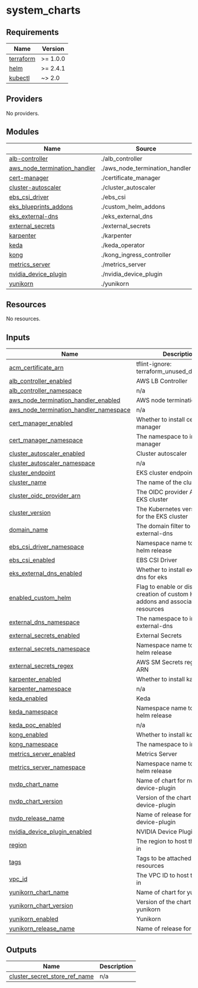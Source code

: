 # system_charts

<!-- BEGIN_TF_DOCS -->
## Requirements

| Name | Version |
|------|---------|
| <a name="requirement_terraform"></a> [terraform](#requirement\_terraform) | >= 1.0.0 |
| <a name="requirement_helm"></a> [helm](#requirement\_helm) | >= 2.4.1 |
| <a name="requirement_kubectl"></a> [kubectl](#requirement\_kubectl) | ~> 2.0 |

## Providers

No providers.

## Modules

| Name | Source | Version |
|------|--------|---------|
| <a name="module_alb-controller"></a> [alb-controller](#module\_alb-controller) | ./alb_controller | n/a |
| <a name="module_aws_node_termination_handler"></a> [aws\_node\_termination\_handler](#module\_aws\_node\_termination\_handler) | ./aws_node_termination_handler | n/a |
| <a name="module_cert-manager"></a> [cert-manager](#module\_cert-manager) | ./certificate_manager | n/a |
| <a name="module_cluster-autoscaler"></a> [cluster-autoscaler](#module\_cluster-autoscaler) | ./cluster_autoscaler | n/a |
| <a name="module_ebs_csi_driver"></a> [ebs\_csi\_driver](#module\_ebs\_csi\_driver) | ./ebs_csi | n/a |
| <a name="module_eks_blueprints_addons"></a> [eks\_blueprints\_addons](#module\_eks\_blueprints\_addons) | ./custom_helm_addons | n/a |
| <a name="module_eks_external-dns"></a> [eks\_external-dns](#module\_eks\_external-dns) | ./eks_external_dns | n/a |
| <a name="module_external_secrets"></a> [external\_secrets](#module\_external\_secrets) | ./external_secrets | n/a |
| <a name="module_karpenter"></a> [karpenter](#module\_karpenter) | ./karpenter | n/a |
| <a name="module_keda"></a> [keda](#module\_keda) | ./keda_operator | n/a |
| <a name="module_kong"></a> [kong](#module\_kong) | ./kong_ingress_controller | n/a |
| <a name="module_metrics_server"></a> [metrics\_server](#module\_metrics\_server) | ./metrics_server | n/a |
| <a name="module_nvidia_device_plugin"></a> [nvidia\_device\_plugin](#module\_nvidia\_device\_plugin) | ./nvidia_device_plugin | n/a |
| <a name="module_yunikorn"></a> [yunikorn](#module\_yunikorn) | ./yunikorn | n/a |

## Resources

No resources.

## Inputs

| Name | Description | Type | Default | Required |
|------|-------------|------|---------|:--------:|
| <a name="input_acm_certificate_arn"></a> [acm\_certificate\_arn](#input\_acm\_certificate\_arn) | tflint-ignore: terraform\_unused\_declarations | `string` | n/a | yes |
| <a name="input_alb_controller_enabled"></a> [alb\_controller\_enabled](#input\_alb\_controller\_enabled) | AWS LB Controller | `bool` | `false` | no |
| <a name="input_alb_controller_namespace"></a> [alb\_controller\_namespace](#input\_alb\_controller\_namespace) | n/a | `string` | `"kube-system"` | no |
| <a name="input_aws_node_termination_handler_enabled"></a> [aws\_node\_termination\_handler\_enabled](#input\_aws\_node\_termination\_handler\_enabled) | AWS node termination handler | `bool` | `false` | no |
| <a name="input_aws_node_termination_handler_namespace"></a> [aws\_node\_termination\_handler\_namespace](#input\_aws\_node\_termination\_handler\_namespace) | n/a | `string` | `"kube-system"` | no |
| <a name="input_cert_manager_enabled"></a> [cert\_manager\_enabled](#input\_cert\_manager\_enabled) | Whether to install cert-manager | `bool` | `false` | no |
| <a name="input_cert_manager_namespace"></a> [cert\_manager\_namespace](#input\_cert\_manager\_namespace) | The namespace to install cert-manager | `string` | `"cert-manager"` | no |
| <a name="input_cluster_autoscaler_enabled"></a> [cluster\_autoscaler\_enabled](#input\_cluster\_autoscaler\_enabled) | Cluster autoscaler | `bool` | `false` | no |
| <a name="input_cluster_autoscaler_namespace"></a> [cluster\_autoscaler\_namespace](#input\_cluster\_autoscaler\_namespace) | n/a | `string` | `"kube-system"` | no |
| <a name="input_cluster_endpoint"></a> [cluster\_endpoint](#input\_cluster\_endpoint) | EKS cluster endpoint | `string` | n/a | yes |
| <a name="input_cluster_name"></a> [cluster\_name](#input\_cluster\_name) | The name of the cluster | `string` | n/a | yes |
| <a name="input_cluster_oidc_provider_arn"></a> [cluster\_oidc\_provider\_arn](#input\_cluster\_oidc\_provider\_arn) | The OIDC provider ARN for the EKS cluster | `string` | `"arn:aws:iam::account-id:oidc-provider/oidc.eks.region.amazonaws.com/id"` | no |
| <a name="input_cluster_version"></a> [cluster\_version](#input\_cluster\_version) | The Kubernetes version to use for the EKS cluster | `string` | n/a | yes |
| <a name="input_domain_name"></a> [domain\_name](#input\_domain\_name) | The domain filter to install external-dns | `string` | n/a | yes |
| <a name="input_ebs_csi_driver_namespace"></a> [ebs\_csi\_driver\_namespace](#input\_ebs\_csi\_driver\_namespace) | Namespace name to deploy helm release | `string` | `"kube-system"` | no |
| <a name="input_ebs_csi_enabled"></a> [ebs\_csi\_enabled](#input\_ebs\_csi\_enabled) | EBS CSI Driver | `bool` | `false` | no |
| <a name="input_eks_external_dns_enabled"></a> [eks\_external\_dns\_enabled](#input\_eks\_external\_dns\_enabled) | Whether to install external-dns for eks | `bool` | `false` | no |
| <a name="input_enabled_custom_helm"></a> [enabled\_custom\_helm](#input\_enabled\_custom\_helm) | Flag to enable or disable the creation of custom Helm addons and associated resources | `bool` | `false` | no |
| <a name="input_external_dns_namespace"></a> [external\_dns\_namespace](#input\_external\_dns\_namespace) | The namespace to install external-dns | `string` | `"external-dns"` | no |
| <a name="input_external_secrets_enabled"></a> [external\_secrets\_enabled](#input\_external\_secrets\_enabled) | External Secrets | `bool` | `false` | no |
| <a name="input_external_secrets_namespace"></a> [external\_secrets\_namespace](#input\_external\_secrets\_namespace) | Namespace name to deploy helm release | `string` | `"kube-system"` | no |
| <a name="input_external_secrets_regex"></a> [external\_secrets\_regex](#input\_external\_secrets\_regex) | AWS SM Secrets regex for ARN | `string` | `"*"` | no |
| <a name="input_karpenter_enabled"></a> [karpenter\_enabled](#input\_karpenter\_enabled) | Whether to install karpenter | `bool` | `false` | no |
| <a name="input_karpenter_namespace"></a> [karpenter\_namespace](#input\_karpenter\_namespace) | n/a | `string` | `"kube-system"` | no |
| <a name="input_keda_enabled"></a> [keda\_enabled](#input\_keda\_enabled) | Keda | `bool` | `false` | no |
| <a name="input_keda_namespace"></a> [keda\_namespace](#input\_keda\_namespace) | Namespace name to deploy helm release | `string` | `"keda"` | no |
| <a name="input_keda_poc_enabled"></a> [keda\_poc\_enabled](#input\_keda\_poc\_enabled) | n/a | `bool` | `false` | no |
| <a name="input_kong_enabled"></a> [kong\_enabled](#input\_kong\_enabled) | Whether to install kong | `bool` | `false` | no |
| <a name="input_kong_namespace"></a> [kong\_namespace](#input\_kong\_namespace) | The namespace to install kong | `string` | `"kong"` | no |
| <a name="input_metrics_server_enabled"></a> [metrics\_server\_enabled](#input\_metrics\_server\_enabled) | Metrics Server | `bool` | `false` | no |
| <a name="input_metrics_server_namespace"></a> [metrics\_server\_namespace](#input\_metrics\_server\_namespace) | Namespace name to deploy helm release | `string` | `"kube-system"` | no |
| <a name="input_nvdp_chart_name"></a> [nvdp\_chart\_name](#input\_nvdp\_chart\_name) | Name of chart for nvidia-device-plugin | `string` | n/a | yes |
| <a name="input_nvdp_chart_version"></a> [nvdp\_chart\_version](#input\_nvdp\_chart\_version) | Version of the chart for nvidia-device-plugin | `string` | n/a | yes |
| <a name="input_nvdp_release_name"></a> [nvdp\_release\_name](#input\_nvdp\_release\_name) | Name of release for nvidia-device-plugin | `string` | n/a | yes |
| <a name="input_nvidia_device_plugin_enabled"></a> [nvidia\_device\_plugin\_enabled](#input\_nvidia\_device\_plugin\_enabled) | NVIDIA Device Plugin | `bool` | `false` | no |
| <a name="input_region"></a> [region](#input\_region) | The region to host the cluster in | `string` | n/a | yes |
| <a name="input_tags"></a> [tags](#input\_tags) | Tags to be attached to resources | `map(string)` | n/a | yes |
| <a name="input_vpc_id"></a> [vpc\_id](#input\_vpc\_id) | The VPC ID to host the cluster in | `string` | n/a | yes |
| <a name="input_yunikorn_chart_name"></a> [yunikorn\_chart\_name](#input\_yunikorn\_chart\_name) | Name of chart for yunikorn | `string` | n/a | yes |
| <a name="input_yunikorn_chart_version"></a> [yunikorn\_chart\_version](#input\_yunikorn\_chart\_version) | Version of the chart for yunikorn | `string` | n/a | yes |
| <a name="input_yunikorn_enabled"></a> [yunikorn\_enabled](#input\_yunikorn\_enabled) | Yunikorn | `bool` | `false` | no |
| <a name="input_yunikorn_release_name"></a> [yunikorn\_release\_name](#input\_yunikorn\_release\_name) | Name of release for yunikorn | `string` | n/a | yes |

## Outputs

| Name | Description |
|------|-------------|
| <a name="output_cluster_secret_store_ref_name"></a> [cluster\_secret\_store\_ref\_name](#output\_cluster\_secret\_store\_ref\_name) | n/a |
<!-- END_TF_DOCS -->
